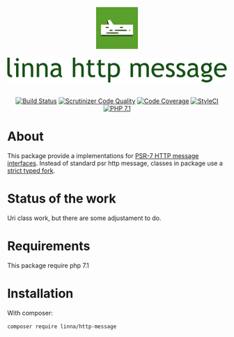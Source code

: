 <div align="center">
    <a href="#"><img src="logo-linna-96.png" alt="Linna Logo"></a>
</div>

<br/>

<div align="center">
    <a href="#"><img src="logo-http-message.png" alt="Linna dotenv Logo"></a>
</div>

<br/>

<div align="center">

[![Build Status](https://travis-ci.org/linna/http-message.svg?branch=master)](https://travis-ci.org/linna/http-message)
[![Scrutinizer Code Quality](https://scrutinizer-ci.com/g/linna/http-message/badges/quality-score.png?b=master)](https://scrutinizer-ci.com/g/linna/http-message/?branch=master)
[![Code Coverage](https://scrutinizer-ci.com/g/linna/http-message/badges/coverage.png?b=master)](https://scrutinizer-ci.com/g/linna/http-message/?branch=master)
[![StyleCI](https://github.styleci.io/repos/96924222/shield?branch=master&style=flat)](https://github.styleci.io/repos/96924222)
[![PHP 7.1](https://img.shields.io/badge/PHP-7.1-8892BF.svg)](http://php.net)

</div>

# About
This package provide a implementations for [PSR-7 HTTP message interfaces](https://github.com/php-fig/fig-standards/blob/master/accepted/PSR-7-http-message.md). Instead of
standard psr http message, classes in package use a [strict typed fork](https://github.com/s3b4stian/http-message).

# Status of the work
Uri class work, but there are some adjustament to do.

# Requirements
This package require php 7.1

# Installation
With composer:
```
composer require linna/http-message
```
